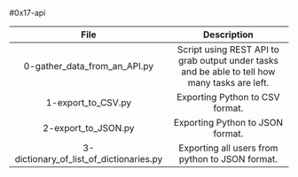 #0x17-api


|                  File                                    |                     Description                     |
| :-----------------------------------------: |  :-----------------------------------------------:  |
| 0-gather_data_from_an_API.py                  |  Script using REST API to grab output under tasks and be able to tell how many tasks are left.  |
| 1-export_to_CSV.py                  |  Exporting Python to CSV format.  |
| 2-export_to_JSON.py                 |  Exporting Python to JSON format.  |
| 3-dictionary_of_list_of_dictionaries.py   | Exporting all users from python to JSON format. |
